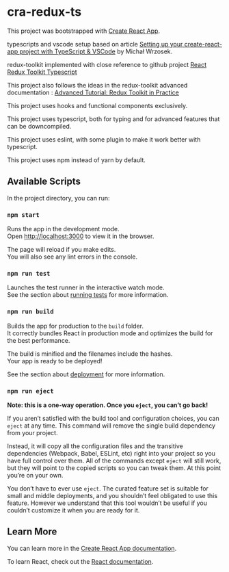 # cra-redux-ts

This project was bootstrapped with [Create React App](https://github.com/facebook/create-react-app).

typescripts and vscode setup based on article [Setting up your create-react-app project with TypeScript & VSCode](https://medium.com/@xfor/setting-up-your-create-react-app-project-with-typescript-vscode-d83a3728b45e) by Michał Wrzosek.

redux-toolkit implemented with close reference to github project [React Redux Toolkit Typescript](https://github.com/darylwalsh/redux-toolkit-example-ts)

This project also follows the ideas in the redux-toolkit advanced documentation : [Advanced Tutorial: Redux Toolkit in Practice](https://redux-toolkit.js.org/tutorials/advanced-tutorial)

This project uses hooks and functional components exclusively.

This project uses typescript, both for typing and for advanced features that can be downcompiled.

This project uses eslint, with some plugin to make it work better with typescript.

This project uses npm instead of yarn by default.

## Available Scripts

In the project directory, you can run:

### `npm start`

Runs the app in the development mode.<br />
Open [http://localhost:3000](http://localhost:3000) to view it in the browser.

The page will reload if you make edits.<br />
You will also see any lint errors in the console.

### `npm run test`

Launches the test runner in the interactive watch mode.<br />
See the section about [running tests](https://facebook.github.io/create-react-app/docs/running-tests) for more information.

### `npm run build`

Builds the app for production to the `build` folder.<br />
It correctly bundles React in production mode and optimizes the build for the best performance.

The build is minified and the filenames include the hashes.<br />
Your app is ready to be deployed!

See the section about [deployment](https://facebook.github.io/create-react-app/docs/deployment) for more information.

### `npm run eject`

**Note: this is a one-way operation. Once you `eject`, you can’t go back!**

If you aren’t satisfied with the build tool and configuration choices, you can `eject` at any time. This command will remove the single build dependency from your project.

Instead, it will copy all the configuration files and the transitive dependencies (Webpack, Babel, ESLint, etc) right into your project so you have full control over them. All of the commands except `eject` will still work, but they will point to the copied scripts so you can tweak them. At this point you’re on your own.

You don’t have to ever use `eject`. The curated feature set is suitable for small and middle deployments, and you shouldn’t feel obligated to use this feature. However we understand that this tool wouldn’t be useful if you couldn’t customize it when you are ready for it.

## Learn More

You can learn more in the [Create React App documentation](https://facebook.github.io/create-react-app/docs/getting-started).

To learn React, check out the [React documentation](https://reactjs.org/).
